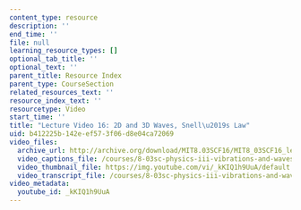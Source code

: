 ```yaml
---
content_type: resource
description: ''
end_time: ''
file: null
learning_resource_types: []
optional_tab_title: ''
optional_text: ''
parent_title: Resource Index
parent_type: CourseSection
related_resources_text: ''
resource_index_text: ''
resourcetype: Video
start_time: ''
title: "Lecture Video 16: 2D and 3D Waves, Snell\u2019s Law"
uid: b412225b-142e-ef57-3f06-d8e04ca72069
video_files:
  archive_url: http://archive.org/download/MIT8.03SCF16/MIT8_03SCF16_lec16_300k.mp4
  video_captions_file: /courses/8-03sc-physics-iii-vibrations-and-waves-fall-2016/841f78db74ef507688a0fa06f6773db6_kKIQ1h9UuA.vtt
  video_thumbnail_file: https://img.youtube.com/vi/_kKIQ1h9UuA/default.jpg
  video_transcript_file: /courses/8-03sc-physics-iii-vibrations-and-waves-fall-2016/89a1c10c637a00326de4f9615fff8095_kKIQ1h9UuA.pdf
video_metadata:
  youtube_id: _kKIQ1h9UuA
---
```

